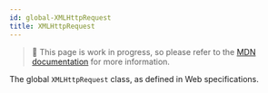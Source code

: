 ```yaml
---
id: global-XMLHttpRequest
title: XMLHttpRequest
---
```


> 🚧 This page is work in progress, so please refer to the [MDN documentation](https://developer.mozilla.org/en-US/docs/Web/API/XMLHttpRequest) for more information.

The global `XMLHttpRequest` class, as defined in Web specifications.
